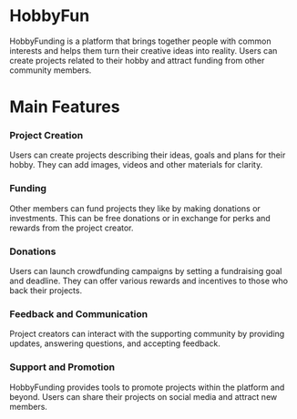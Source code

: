 # HobbyFun
 
HobbyFunding is a platform that brings together people with common interests and helps them turn their creative ideas into reality. Users can create projects related to their hobby and attract funding from other community members.

# Main Features

### Project Creation
Users can create projects describing their ideas, goals and plans for their hobby. They can add images, videos and other materials for clarity.

### Funding 
Other members can fund projects they like by making donations or investments. This can be free donations or in exchange for perks and rewards from the project creator.

### Donations
Users can launch crowdfunding campaigns by setting a fundraising goal and deadline. They can offer various rewards and incentives to those who back their projects.

### Feedback and Communication 
Project creators can interact with the supporting community by providing updates, answering questions, and accepting feedback.

### Support and Promotion 
HobbyFunding provides tools to promote projects within the platform and beyond. Users can share their projects on social media and attract new members.